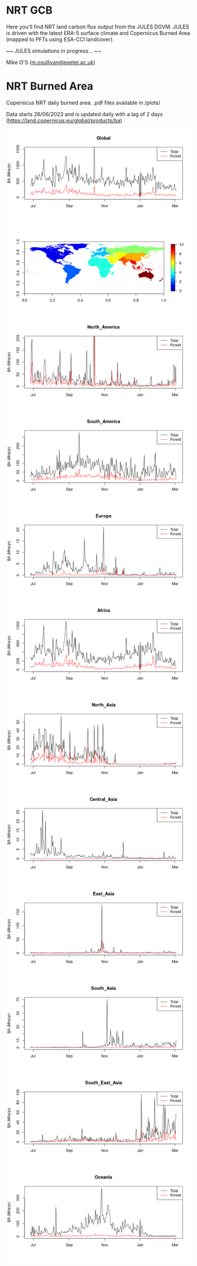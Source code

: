 # NRT GCB
Here you'll find NRT land carbon flux output from the JULES DGVM. JULES is driven with the latest ERA-5 surface climate and Copernicus Burned Area (mapped to PFTs using ESA-CCI landcover).

~~ JULES simulations in progress... ~~

Mike O'S (m.osullivan@exeter.ac.uk)

# NRT Burned Area

Copernicus NRT daily burned area. 
.pdf files available in /plots/

Data starts 26/06/2023 and is updated daily with a lag of 2 days (https://land.copernicus.eu/global/products/ba)

![Global Burned Area](/plots/Daily_burned_area_global.png)
![Regions](/plots/Regions.png)
![North America Burned Area](/plots/Daily_burned_area_North_America.png)
![South America Burned Area](/plots/Daily_burned_area_South_America.png)
![Europe Burned Area](/plots/Daily_burned_area_Europe.png)
![Africa Burned Area](/plots/Daily_burned_area_Africa.png)
![North Asia Burned Area](/plots/Daily_burned_area_North_Asia.png)
![Central Asia Burned Area](/plots/Daily_burned_area_Central_Asia.png)
![East Asia Burned Area](/plots/Daily_burned_area_East_Asia.png)
![South Asia Burned Area](/plots/Daily_burned_area_South_Asia.png)
![Southeast Asia Burned Area](/plots/Daily_burned_area_South_East_Asia.png)
![Oceania Burned Area](/plots/Daily_burned_area_Oceania.png)
